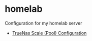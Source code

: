 # homelab
Configuration for my homelab server

- [TrueNas Scale (Pool) Configuration](TrueNas_Setup.md)
